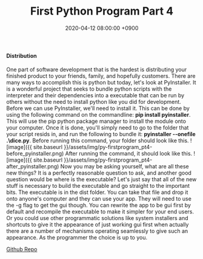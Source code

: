 ﻿---
title: First Python Program Part 4
date: 2020-04-12 08:00:00 +0900
categories: [ python ]
tags: [ pyinstaller ]
---

#### Distribution

One part of software development that is the hardest is distributing your finished product to your friends, family, and hopefully customers.  There are many ways to accomplish this is python but today, let\'s look at PyInstaller.  It is a wonderful project that seeks to bundle python scripts with the interpreter and their dependencies into a executable that can be run by others without the need to install python like you did for development.  Before we can use PyInstaller, we\'ll need to install it.  This can be done by using the following command on the commandline: **pip install pyinstaller**.  This will use the pip python package manager to install the module onto your computer.  Once it is done, you\'ll simply need to go to the folder that your script resids in, and run the following to bundle it: **pyinstaller --onefile .\dice.py**.  Before running this command, your folder should look like this.
![image]({{ site.baseurl }}/assets/img/py-firstprogram_pt4-before_pyinstaller.png)
After running the command, it should look like this.
![image]({{ site.baseurl }}/assets/img/py-firstprogram_pt4-after_pyinstaller.png)
Now you may be asking yourself, what are all these new things?  It is a perfectly reasonable question to ask, and another good question would be where is the executable?  Let\'s just say that all of the new stuff is necessary to build the executable and go straight to the important bits.  The executable is in the dist folder.  You can take that file and drop it onto anyone\'s computer and they can use your app.  They will need to use the -g flag to get the gui though.  You can rewrite the app to be gui first by default and recompile the executable to make it simpler for your end users.  Or you could use other programmatic solutions like system installers and shortcuts to give it the appearance of just working gui first when actually there are a number of mechanisms operating seamlessly to give such an appearance.  As the programmer the choice is up to you.

[Github Repo](https://github.com/besmith43/Py_FirstProgramPt4)

